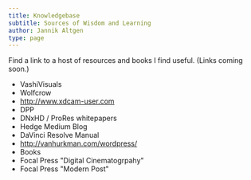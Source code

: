 ```yaml
---
title: Knowledgebase
subtitle: Sources of Wisdom and Learning
author: Jannik Altgen
type: page
---
```


Find a link to a host of resources and books I find useful. (Links coming soon.)

- VashiVisuals
- Wolfcrow
- http://www.xdcam-user.com
- DPP
- DNxHD / ProRes whitepapers
- Hedge Medium Blog
- DaVinci Resolve Manual
- http://vanhurkman.com/wordpress/
- Books
 - Focal Press "Digital Cinematogrpahy"
 - Focal Press "Modern Post"
